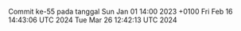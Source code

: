 Commit ke-55 pada tanggal Sun Jan 01 14:00 2023 +0100
Fri Feb 16 14:43:06 UTC 2024
Tue Mar 26 12:42:13 UTC 2024
